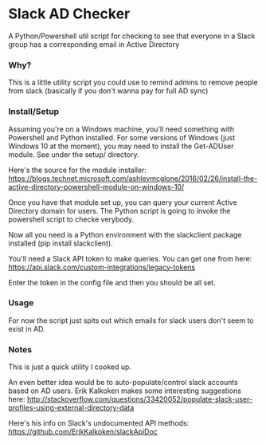 # Slack AD Checker
A Python/Powershell util script for checking to see that everyone in a Slack group has a corresponding email in Active Directory

### Why?

This is a little utility script you could use to remind admins to remove people from slack (basically if you don't wanna pay for full AD sync)

### Install/Setup

Assuming you're on a Windows machine, you'll need something with Powershell and Python installed. For some versions of Windows (just Windows 10 at the moment), you may need to install the Get-ADUser module. See under the setup/ directory.

Here's the source for the module installer:
https://blogs.technet.microsoft.com/ashleymcglone/2016/02/26/install-the-active-directory-powershell-module-on-windows-10/

Once you have that module set up, you can query your current Active Directory domain for users. The Python script is going to invoke the powershell script to checke verybody.

Now all you need is a Python environment with the slackclient package installed (pip install slackclient).

You'll need a Slack API token to make queries. You can get one from here: https://api.slack.com/custom-integrations/legacy-tokens

Enter the token in the config file and then you should be all set.

### Usage

For now the script just spits out which emails for slack users don't seem to exist in AD.

### Notes

This is just a quick utility I cooked up.

An even better idea would be to auto-populate/control slack accounts based on AD users. Erik Kalkoken makes some interesting suggestions here:
http://stackoverflow.com/questions/33420052/populate-slack-user-profiles-using-external-directory-data

Here's his info on Slack's undocumented API methods:
https://github.com/ErikKalkoken/slackApiDoc

